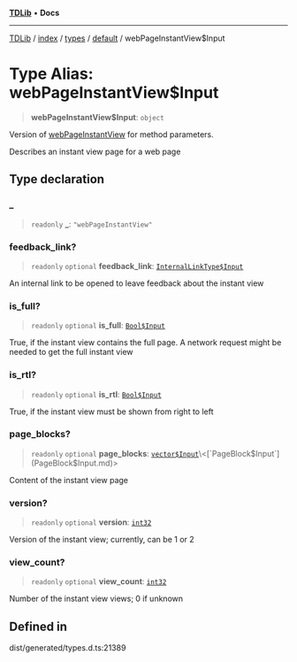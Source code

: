 [**TDLib**](../../../../../../README.md) • **Docs**

***

[TDLib](../../../../../../modules.md) / [index](../../../../../README.md) / [types](../../../README.md) / [default](../README.md) / webPageInstantView$Input

# Type Alias: webPageInstantView$Input

> **webPageInstantView$Input**: `object`

Version of [webPageInstantView](webPageInstantView.md) for method parameters.

Describes an instant view page for a web page

## Type declaration

### \_

> `readonly` **\_**: `"webPageInstantView"`

### feedback\_link?

> `readonly` `optional` **feedback\_link**: [`InternalLinkType$Input`](InternalLinkType$Input.md)

An internal link to be opened to leave feedback about the instant view

### is\_full?

> `readonly` `optional` **is\_full**: [`Bool$Input`](Bool$Input.md)

True, if the instant view contains the full page. A network request might be needed to get the full instant view

### is\_rtl?

> `readonly` `optional` **is\_rtl**: [`Bool$Input`](Bool$Input.md)

True, if the instant view must be shown from right to left

### page\_blocks?

> `readonly` `optional` **page\_blocks**: [`vector$Input`](vector$Input.md)\<[`PageBlock$Input`](PageBlock$Input.md)\>

Content of the instant view page

### version?

> `readonly` `optional` **version**: [`int32`](int32.md)

Version of the instant view; currently, can be 1 or 2

### view\_count?

> `readonly` `optional` **view\_count**: [`int32`](int32.md)

Number of the instant view views; 0 if unknown

## Defined in

dist/generated/types.d.ts:21389
